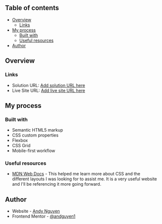## Table of contents

- [Overview](#overview)
  - [Links](#links)
- [My process](#my-process)
  - [Built with](#built-with)
  - [Useful resources](#useful-resources)
- [Author](#author)

## Overview

### Links

- Solution URL: [Add solution URL here](https://www.frontendmentor.io/challenges/qr-code-component-iux_sIO_H)
- Live Site URL: [Add live site URL here](https://andguyen1.github.io/)

## My process

### Built with

- Semantic HTML5 markup
- CSS custom properties
- Flexbox
- CSS Grid
- Mobile-first workflow

### Useful resources

- [MDN Web Docs](https://developer.mozilla.org/en-US/) - This helped me learn more about CSS and the different layouts I was looking for to assist me. It is a very useful website and I'll be referencing it more going forward.

## Author

- Website - [Andy Nguyen](https://github.com/andguyen1)
- Frontend Mentor - [@andguyen1](https://www.frontendmentor.io/profile/andguyen1)